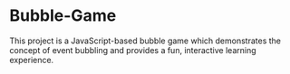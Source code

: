# Bubble-Game
This project is a JavaScript-based bubble game which demonstrates the concept of event bubbling and provides a fun, interactive learning experience.
